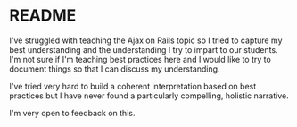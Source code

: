 # README

I've struggled with teaching the Ajax on Rails topic so I tried to capture my
best understanding and the understanding I try to impart to our students.  I'm
not sure if I'm teaching best practices here and I would like to try to
document things so that I can discuss my understanding.

I've tried very hard to build a coherent interpretation based on best practices
but I have never found a particularly compelling, holistic narrative.

I'm very open to feedback on this.
